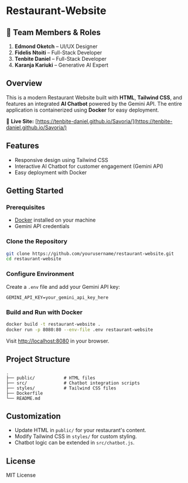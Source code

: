 # Restaurant-Website
## 👥 Team Members & Roles

1. **Edmond Oketch** – UI/UX Designer
2. **Fidelis Ntoiti** – Full-Stack Developer
3. **Tenbite Daniel** – Full-Stack Developer
4. **Karanja Kariuki** – Generative AI Expert

## Overview

This is a modern Restaurant Website built with **HTML**, **Tailwind CSS**, and features an integrated **AI Chatbot** powered by the Gemini API. The entire application is containerized using **Docker** for easy deployment.

🔗 **Live Site:** [https://tenbite-daniel.github.io/Savoria/](https://tenbite-daniel.github.io/Savoria/)

## Features

- Responsive design using Tailwind CSS
- Interactive AI Chatbot for customer engagement (Gemini API)
- Easy deployment with Docker

## Getting Started

### Prerequisites

- [Docker](https://www.docker.com/get-started) installed on your machine
- Gemini API credentials

### Clone the Repository

```bash
git clone https://github.com/yourusername/restaurant-website.git
cd restaurant-website
```

### Configure Environment

Create a `.env` file and add your Gemini API key:

```env
GEMINI_API_KEY=your_gemini_api_key_here
```

### Build and Run with Docker

```bash
docker build -t restaurant-website .
docker run -p 8080:80 --env-file .env restaurant-website
```

Visit [http://localhost:8080](http://localhost:8080) in your browser.

## Project Structure

```
.
├── public/           # HTML files
├── src/              # Chatbot integration scripts
├── styles/           # Tailwind CSS files
├── Dockerfile
└── README.md
```

## Customization

- Update HTML in `public/` for your restaurant's content.
- Modify Tailwind CSS in `styles/` for custom styling.
- Chatbot logic can be extended in `src/chatbot.js`.

## License

MIT License
